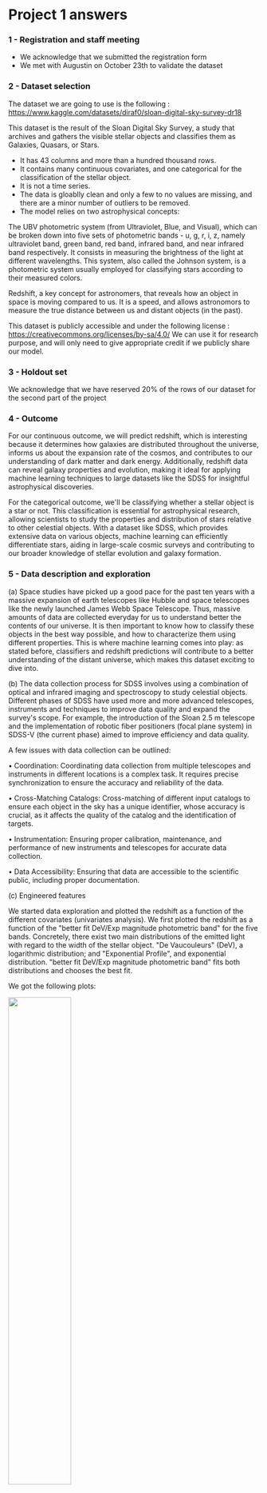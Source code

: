 # Project 1 answers

### 1 - Registration and staff meeting
- We acknowledge that we submitted the registration form 
- We met with Augustin on October 23th to validate the dataset

### 2 - Dataset selection

The dataset we are going to use is the following : https://www.kaggle.com/datasets/diraf0/sloan-digital-sky-survey-dr18

This dataset is the result of the Sloan Digital Sky Survey, a study that archives and gathers the visible stellar objects and classifies them as Galaxies, Quasars, or Stars. 
- It has 43 columns and more than a hundred thousand rows.
- It contains many continuous covariates, and one categorical for the classification of the stellar object.
- It is not a time series.
- The data is gloablly clean and only a few to no values are missing, and there are a minor number of outliers to be removed. 
- The model relies on two astrophysical concepts:

The UBV photometric system (from Ultraviolet, Blue, and Visual), which can be broken down into five sets of photometric bands - u, g, r, i, z, namely ultraviolet band, green band, red band, infrared band, and near infrared band respectively. It consists in measuring the brightness of the light at different wavelengths. This system, also called the Johnson system, is a photometric system usually employed for classifying stars according to their measured colors.

Redshift, a key concept for astronomers, that reveals how an object in space is moving compared to us. It is a speed, and allows astronomors to measure the true distance between us and distant objects (in the past).

This dataset is publicly accessible and under the following license : https://creativecommons.org/licenses/by-sa/4.0/
We can use it for research purpose, and will only need to give appropriate credit if we publicly share our model.

### 3 - Holdout set

We acknowledge that we have reserved 20% of the rows of our dataset for the second part of the project

### 4 - Outcome

For our continuous outcome, we will predict redshift, which is interesting because it determines how galaxies are distributed throughout the universe, informs us about the expansion rate of the cosmos, and contributes to our understanding of dark matter and dark energy. Additionally, redshift data can reveal galaxy properties and evolution, making it ideal for applying machine learning techniques to large datasets like the SDSS for insightful astrophysical discoveries.

For the categorical outcome, we'll be classifying whether a stellar object is a star or not. This classification is essential for astrophysical research, allowing scientists to study the properties and distribution of stars relative to other celestial objects. With a dataset like SDSS, which provides extensive data on various objects, machine learning can efficiently differentiate stars, aiding in large-scale cosmic surveys and contributing to our broader knowledge of stellar evolution and galaxy formation.

### 5 - Data description and exploration

(a) Space studies have picked up a good pace for the past ten years with a massive expansion of earth telescopes like Hubble and space telescopes like the newly launched James Webb Space Telescope. Thus, massive amounts of data are collected everyday for us to understand better the contents of our universe. It is then important to know how to classify these objects in the best way possible, and how to characterize them using different properties. This is where machine learning comes into play: as stated before, classifiers and redshift predictions will contribute to a better understanding of the distant universe, which makes this dataset exciting to dive into.

(b) The data collection process for SDSS involves using a combination of optical and infrared imaging and spectroscopy to study celestial objects. Different phases of SDSS have used more and more advanced telescopes, instruments and techniques to improve data quality and expand the survey's scope. For example, the introduction of the Sloan 2.5 m telescope and the implementation of robotic fiber positioners (focal plane system) in SDSS-V (the current phase) aimed to improve efficiency and data quality.

A few issues with data collection can be outlined:

•	Coordination: Coordinating data collection from multiple telescopes and instruments in different locations is a complex task. It requires precise synchronization to ensure the accuracy and reliability of the data.

•	Cross-Matching Catalogs: Cross-matching of different input catalogs to ensure each object in the sky has a unique identifier, whose accuracy is crucial, as it affects the quality of the catalog and the identification of targets.

•	Instrumentation: Ensuring proper calibration, maintenance, and performance of new instruments and telescopes for accurate data collection.

•	Data Accessibility: Ensuring that data are accessible to the scientific public, including proper documentation. 

(c) Engineered features

We started data exploration and plotted the redshift as a function of the different covariates (univariates analysis). 
We first plotted the redshift as a function of the "better fit DeV/Exp magnitude photometric band" for the five bands. Concretely, there exist two main distributions of the emitted light with regard to the width of the stellar object. "De Vaucouleurs" (DeV), a logarithmic distribution; and "Exponential Profile", and exponential distribution. "better fit DeV/Exp magnitude photometric band" fits both distributions and chooses the best fit.

We got the following plots:

<img src='exploration_plots_with_outliers/Magnitude_fit.png' width=50% />

As we can see, there are some outliers when plotting with regards to the z band.

We then plotted the redshift with regard to the Petrosian Radii, Petrosian Fluxes, Petrosian Half-Light Radii, and PSF Magnitude.

We got the following plots:

<div display='flex'>

<img src="./exploration_plots_with_outliers/Petrosian Radius.png" width="50%" style='{display: "inline"}'><img src="exploration_plots_with_outliers/Petrosian Half-Light Radius.png" width=50% style='{display: "inline"}'><img src='exploration_plots_with_outliers/Petrosian Flux.png' width=50% style='{display: "inline"}'><img src='exploration_plots_with_outliers/Magnitude_fit.png' width='50%' style='{display: "inline"}'/> 



We spotted other outliers with the value -10000, so we decided to delete all the rows that contain values equal to -10000, as we think that they were an autofill for missing values.

(d) As we saw in the previous plot, the magnitude of the photometric bands seem highly correlated to the redshift. This is not suprising given the physics behind the problem: the "photometric redshift estimation". With Z being the redshift, there exists a function f with Z = f(u, g, r, i, z). The form of f is usually complicated and requires machine learning algorithm to be determined for each star.

The other parameters (Petrosian fluxes, radii, half-light radii, psf-magnitudes) also seem correlated to the outcome variable, which may indicate that overfitting will not be a problem.

The difference between the variance in the scatter plots between the left and the right sides of our graphs shows that our dataset is heteroskedastic, meaning variance of redshift depends on the value of the covariates. We will take this into account

(e) The magnitude of the photometric bands are dependent of the other parameters of the problem. With a pairplot, we also confirmed that these five bands seem highly positively correlated to each other (this is also logical given the physics of the problem - a brighter staller object will emit more at every wavelength).

(f) The subgroups of categories of measurements are obvious subgroups to be considered.

(g) Little to no data is missing, the dataset is rather complete. Yet, as explained before, this is because the missing data have been filled and equaled to -10 000. Thus, deleted each row of the dataset where at least one value is at -10000. This is ok because we still have a lot of data to work with.

### Prediction - Regression

(a) The metric that we will use is the mean squared error on the test set. We will also compute the mean squared error on the training set in order to check for potential bias issues. Our goal will be to minimize the mean squared error in order to pick the best model.

(b) We first fitted an OLS using all covariates in order to have an idea of an acceptable performance. We computed the MSE for the train set and the test set. Using all covariantes, we will get a sense of which covariates to include, and which to engineer for future model computations. We got the following results:

INFO - Train MSE for OLS baseline model: 0.05544338714501912
INFO - Test MSE for OLS baseline model: 0.055813665090807256

As we can see, the two values are rather close, but the test MSE is bigger than the train MSE, which makes sense.
We will try to better these value using various different models.

(c) For regression, we have decided to implement a train-test split strategy for model evaluation with a 70% of the data for the train set. Given the substantial volume of our dataset, which could make the training of complex models like neural networks computationally intensive, a train-test split is a practical choice. We decided to not use cross-validation, because the benefit of using it diminishes since the train-test split will likely be representative of the data distribution, reducing the need for the redundancy in training that cross-validation provides

We will use random sampling to ensure that the split reflects the original distribution of classes. This is critical when dealing with imbalanced datasets and aims to preserve the percentage of samples for each class in both training and testing sets.

Additionally, we have a reserved holdout set for a later phase in the project. This will allow us to evaluate our model by computing indicators of how well our models will perform on unseen data before final deployment.

(d) We chose use four broad model strategies for the regression task.

- The first one is the baseline OLS that we chose to use as a baseline

- The second one is a Lasso with engineered features. In fact, as we saw in the previous plots, the relationship bewteen the magnitudes of the photometric bands and the redship does not look linear, but rather quadratic/expontential. This is why we engineered new covariates by taking the squared values of the "better fit DeV/Exp magnitude" covariates. We tried to run Lasso with different values of lambda (results will be given below).

- The third model we chose to train is a one-hidden-layer neural network. Predicting the redshift is a rather complicated part, as we explained earlier. We believe that a neural network will help us be more precise in fitting the model. After trial and error, we found that using LeakyReLU as an activation function was a better fit than a sigmoid or a hyperbolic tangent.

Without going too much into details, this is what the neural network works:

Input Layer: This layer is responsible for receiving the input data and passing it to the next layer. Each neuron in the input layer represents a feature or input variable.

Hidden Layer: This is the only hidden layer in the network, and it contains one or more neurons (also called nodes or units). The neurons in the hidden layer perform transformations on the input data using weighted connections and activation functions. These transformations allow the network to learn complex patterns and relationships in the data.

Output Layer: The output layer receives the transformed data from the hidden layer and produces the final output of the network. In classification tasks, the output layer typically uses an activation function (e.g., softmax for multiclass classification) to produce class probabilities. In regression tasks, the output is a continuous value.

- The fourth model we chose two train is a multi-hidden-layer neural network. For regression we chose to use two hidden layers. We chose to train this model to check if we could improve the one-layer neural network by doing a more computationnaly intensive task. We chose LeakyReLU and Tanh as activation functions.

(e) We got the following results for our different models:

![Alt text](regression_results/MSE_results.PNG)

As we can see, the Lasso we trained (with a coefficient lambda = 0.3) has a big train & test MSE. 
We can also see that the multi layer model is the best model to fit our data. It is roughly twice as good as our baseline model, and it is intersting to see that the multi layer model performs better than the one layer model. This can be explained by the fact that the model function we are trying to find is extremely complex, so there is no problem of overfitting.

(f) As we saw, Lasso did not perform well. Though, we played with the regularization parameter to try and find a better option. It turns out the best option was lambda = 0.
For Lasso, usually we have high bias if we are underfitting the model, whcih translates to both train and test MSE being high (the model does not capture all the complexities) ; and we have high variance if the train MSE is significantly lower than the test MSE, thus capturing noise.

As we saw with the results, Lasso train & test MSE are roughly similar. This leads us to believe that Lasso does not perform well due to high bias and underfitting. In fact, reducing the dimension of the problem by penalizing coefficients is not a good solution here.

(g) Given we take out the outliers from the holdout set, we expect nearly the same MSE as on the test set because we didn't perform a complicated model selection process (only at random), and the data collection is homogenous throughout the data set.

(h) We initially thought to only build a one layer neural network mode, but when we saw that it performed much better than the OLS baseline (which by the way also performed quite well), we considered adding a second layer to try and improve the MSe even more, and it worked. About the train-test split, it worked as expected, so we chose not to change anything with regard to this.

### Prediction - Classification

(a) The metric that we will use is the accuracy on the test set. In order to do so, we performed a one hot encoding of the categorical variable "Class" that told us if the stellar object was a Star, a Quasar (QSO) or a Galaxy. We thus split this column into three columns (is_star, is_qso, and is_galaxy) with the value 1 if it is true, an 0 if it is not. We the train our models to try and match the true outcomes. Taking the mean of these results, we get our test accuracy (the maximum being 1).

(b) Like the regression part, we first fitted an OLS using all covariates in order to have an idea of an acceptable performance, and computed the accuracy. We got the following results:

Train accuracy for logistic regression model: 0.9222993523455112
Test accuracy for logistic regression model: 0.9213075060532687

As we can see, the two values are rather close, with the test accuracy being slightly lower than the train accuracy, which makes sense.
We also see that with OLS, only 92% of the obejcts are correctly classified as stars (we did not check which ones were false positives, and false negatives), so it is possible to improve our models with different methods.

(c) Likewise, we will use train-test split to train and evaluate the models we build.

(d) For classification, we chose to build three models:

- The first one is the OLS baseline that we previously showed. It is based on logistic regression, based on the model from sklearn.linear. In a few words, we run a linear regression model, and then we compute a logstic form of our fitted outcomes through a sigmoid function (that ranges from 0 to 1), and using a threshold, the output is either 0 or 1.

- The second one is a one layer neural network that works the same way as the one we used on regression, but gives out a 0 or a 1.

- The third one is a two layer neural network.

We chose to build a two layer neural network for the same reasons as before: as we will see later, the one layer neural network performed well, and we wanted to see if we could improve the model even more.

(e) We got the following results for our different models:

![Alt text](classification_results/accuracy_results.PNG)

A first interesting result is that we don't actually have a best model, but rather, two best models. Both neural networks were correct in classifying stars 99.63% of the time. This is a huge improvement compared to the logistic regression baseline. 

Yet, adding multiple layers is not very useful because, since classification is a much simpler task than regression for finding the redshift, we evidently need far fewer parameters to faithfully represent the process: in a sense, the one layer neural network model is our best model.

As seen in our results, for every random 1000 stellar object measurements, 996 are classified correctly as stars or non-stars. Not only is it a good result, we we do not really care about misclassifying stellar objects (unlike credit card fraud for example), so we will stick with this results

(f) Our multi layer neural network is, paradoxically, the model that did not perform as well as our best model.

Indeed, given our results, we see that both of them also have the same accuracy on the train sets. Thus, the more complex deep network so it is somewhat overfit, in the sense that it was given more parameters than it needed to function properly. As we identified an issue of overftting, the bad performance is linked to a higher variance.

(g) Given we take out the outliers from the holdout set, we expect nearly the same error as on the test set because we didn't perform a complicated model selection process (only at random), and the data collection is homogenous throughout the data set.

(h) Initially, we thought of doing a decision tree classification or a random forest classification, but as our results with logistics regression were already very high, we decided to directly skip to neural networks to build efficient models.